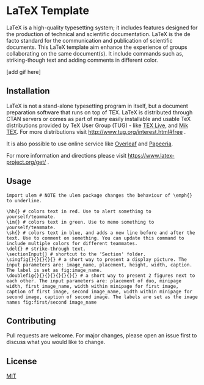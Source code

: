 # LaTeX Template
LaTeX is a high-quality typesetting system; it includes features designed for the production of technical and scientific documentation. LaTeX is the de facto standard for the communication and publication of scientific documents. This LaTeX template aim enhance the experience of groups collaborating on the same document(s). It include commands such as, striking-though text and adding comments in different color.

[add gif here]

## Installation

LaTeX is not a stand-alone typesetting program in itself, but a document preparation software that runs on top of TEX.
LaTeX is distributed through CTAN servers or comes as part of many easily installable and usable TeX distributions provided by TeX User Group (TUG) - like [TEX Live](https://www.tug.org/texlive/), and [Mik TEX](https://miktex.org/).
For more distributions visit http://www.tug.org/interest.html#free .

It is also possible to use online service like [Overleaf](https://www.overleaf.com/) and [Papeeria](https://www.papeeria.com/). 

For more information and directions please visit https://www.latex-project.org/get/ .

## Usage

```
import ulem # NOTE the ulem package changes the behaviour of \emph{} to underline.

\hh{} # colors text in red. Use to alert something to yourself/teammate.
\im{} # colors text in green. Use to memo something to yourself/teammate.
\sh{} # colors text in blue, and adds a new line before and after the text. Use to comment on something. You can update this command to include multiple colors for different teammates.
\del{} # strike-through text.
\sectionInput{} # shortcut to the 'Section' folder.
\singfig{}{}{}{}{} # a short way to present a display picture. The input parameters are: image_name, placement, height, width, caption. The label is set as fig:image_name.
\doublefig{}{}{}{}{}{}{}{} # a short way to present 2 figures next to each other. The input parameters are: placement of duo, minipage width, first image_name, width within minipage for first image, caption of first image, second image_name, width within minipage for second image, caption of second image. The labels are set as the image names fig:first/second image_name
```

## Contributing
Pull requests are welcome. For major changes, please open an issue first to discuss what you would like to change.

## License
[MIT](https://choosealicense.com/licenses/mit/)
